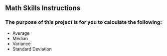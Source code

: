 ## Math Skills Instructions

### The purpose of this project is for you to calculate the following:

*   Average
*   Median
*   Variance
*   Standard Deviation


